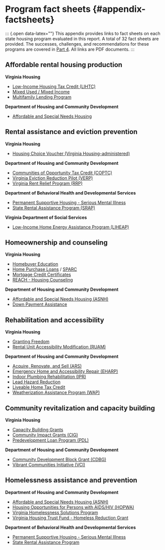 # Program fact sheets {#appendix-factsheets}

::: {.open data-latex=""}
This appendix provides links to fact sheets on each state housing program evaluated in this report. A total of 32 fact sheets are provided. The successes, challenges, and recommendations for these programs are covered in [Part 4](#part-4). All links are PDF documents.
:::

## Affordable rental housing production

**Virginia Housing**

* [Low-Income Housing Tax Credit (LIHTC)](pdf/vh-lihtc.pdf)
* [Mixed Used / Mixed Income](pdf/vh-conloan.pdf)
* [Multifamily Lending Program](pdf/vh-conloan.pdf)

**Department of Housing and Community Development**

* [Affordable and Special Needs Housing](pdf/dhcd-asnh.pdf)

## Rental assistance and eviction prevention

**Virginia Housing**

* [Housing Choice Voucher (Virginia Housing-administered)](pdf/vh-hcv.pdf)

**Department of Housing and Community Development**

* [Communities of Opportunity Tax Credit (COPTC)](pdf/dhcd-coptc.pdf)
* [Virginia Eviction Reduction Pilot (VERP)](pdf/dhcd-verp.pdf)
* [Virginia Rent Relief Program (RRP)](pdf/dhcd-rrp.pdf)

**Department of Behavioral Health and Developmental Services**

* [Permanent Supportive Housing - Serious Mental Illness](pdf/dbhds-psh.pdf)
* [State Rental Assistance Program (SRAP)](pdf/dbhds-srap.pdf)

**Virginia Department of Social Services**

* [Low-Income Home Energy Assistance Program (LIHEAP)](pdf/dss-liheap.pdf)

## Homeownership and counseling

**Virginia Housing**

* [Homebuyer Education](pdf/vh-homebuyered.pdf)
* [Home Purchase Loans](pdf/vh-homepurch.pdf) / [SPARC](pdf/vh-sparc.pdf)
* [Mortgage Credit Certificates](pdf/vh-mcc.pdf)
* [REACH - Housing Counseling](pdf/vh-reach.pdf)

**Department of Housing and Community Development**

* [Affordable and Special Needs Housing (ASNH)](pdf/dhcd-asnh.pdf)
* [Down Payment Assistance](pdf/dhcd-dpa.pdf)

## Rehabilitation and accessibility

**Virginia Housing**

* [Granting Freedom](pdf/vh-gfree.pdf)
* [Rental Unit Accessibility Modification (RUAM)](pdf/vh-ruam.pdf)

**Department of Housing and Community Development**

* [Acquire, Renovate, and Sell (ARS)](pdf/dhcd-ars.pdf)
* [Emergency Home and Accessibility Repair (EHARP)](pdf/dhcd-eharp.pdf)
* [Indoor Plumbing Rehabilitation (IPR)](pdf/dhcd-ipr.pdf)
* [Lead Hazard Reduction](pdf/dhcd-lhr.pdf)
* [Liveable Home Tax Credit](pdf/dhcd-lhtc.pdf)
* [Weatherization Assistance Program (WAP)](pdf/dhcd-wap.pdf)

## Community revitalization and capacity building

**Virginia Housing**

* [Capacity Building Grants](pdf/vh-capbuild.pdf)
* [Community Impact Grants (CIG)](pdf/vh-cig.pdf)
* [Predevelopment Loan Program (PDL)](pdf/vh-pdl.pdf)

**Department of Housing and Community Development**

* [Community Development Block Grant (CDBG)](pdf/dhcd-cdbg.pdf)
* [Vibrant Communities Initiative (VCI)](pdf/dhcd-vci.pdf)

## Homelessness assistance and prevention

**Department of Housing and Community Development**

* [Affordable and Special Needs Housing (ASNH)](pdf/dhcd-asnh.pdf)
* [Housing Opportunities for Persons with AIDS/HIV (HOPWA)](pdf/dhcd-hopwa.pdf)
* [Virginia Homelessness Solutions Program](pdf/dhcd-vhsp.pdf)
* [Virginia Housing Trust Fund - Homeless Reduction Grant](pdf/dhcd-htfhrg.pdf)

**Department of Behavioral Health and Developmental Services**

* [Permanent Supportive Housing - Serious Mental Illness](pdf/dbhds-psh.pdf)
* [State Rental Assistance Program](pdf/dbhds-srap.pdf)
